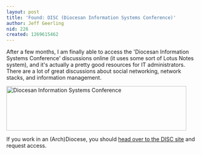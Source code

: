 ```yaml
---
layout: post
title: 'Found: DISC (Diocesan Information Systems Conference)'
author: Jeff Geerling
nid: 226
created: 1269615462
---
```

<p>
	After a few months, I am finally able to access the &#39;Diocesan Information Systems Conference&#39; discussions online (it uses some sort of Lotus Notes system), and it&#39;s actually a pretty good resources for IT administrators. There are a lot of great discussions about social networking, network stacks, and information management.</p>
<p class="rtecenter">
	<a href="http://www.discinfo.org/"><img alt="Diocesan Information Systems Conference" border="0" height="117" src="http://www.opensourcecatholic.com/sites/opensourcecatholic.com/files/user-uploads/oscatholic/disc.jpg" title="" width="471" /></a></p>
<p>
	If you work in an (Arch)Diocese, you should <a href="http://www.discinfo.org/">head over to the DISC site</a> and request access.</p>

